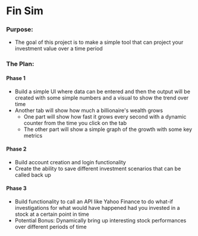 # Fin Sim
### Purpose:
- The goal of this project is to make a simple tool that can project your investment value over a time period

### The Plan:
#### Phase 1
- Build a simple UI where data can be entered and then the output will be created with some simple numbers and a visual to show the trend over time
- Another tab will show how much a billionaire's wealth grows
    - One part will show how fast it grows every second with a dynamic counter from the time you click on the tab
    - The other part will show a simple graph of the growth with some key metrics

#### Phase 2
- Build account creation and login functionality
- Create the ability to save different investment scenarios that can be called back up

#### Phase 3
- Build functionality to call an API like Yahoo Finance to do what-if investigations for what would have happened had you invested in a stock at a certain point in time
- Potential Bonus: Dynamically bring up interesting stock performances over different periods of time